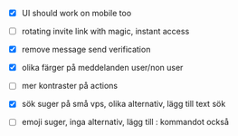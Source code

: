 - [x] UI should work on mobile too 
- [ ] rotating invite link with magic, instant access 
- [x] remove message send verification 
- [x] olika färger på meddelanden user/non user
- [ ] mer kontraster på actions
- [x] sök suger på små vps, olika alternativ, lägg till text sök 
- [ ] emoji suger, inga alternativ, lägg till : kommandot också

